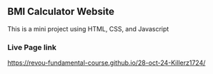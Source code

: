 ## BMI Calculator Website
This is a mini project using HTML, CSS, and Javascript

### Live Page link
https://revou-fundamental-course.github.io/28-oct-24-Killerz1724/

